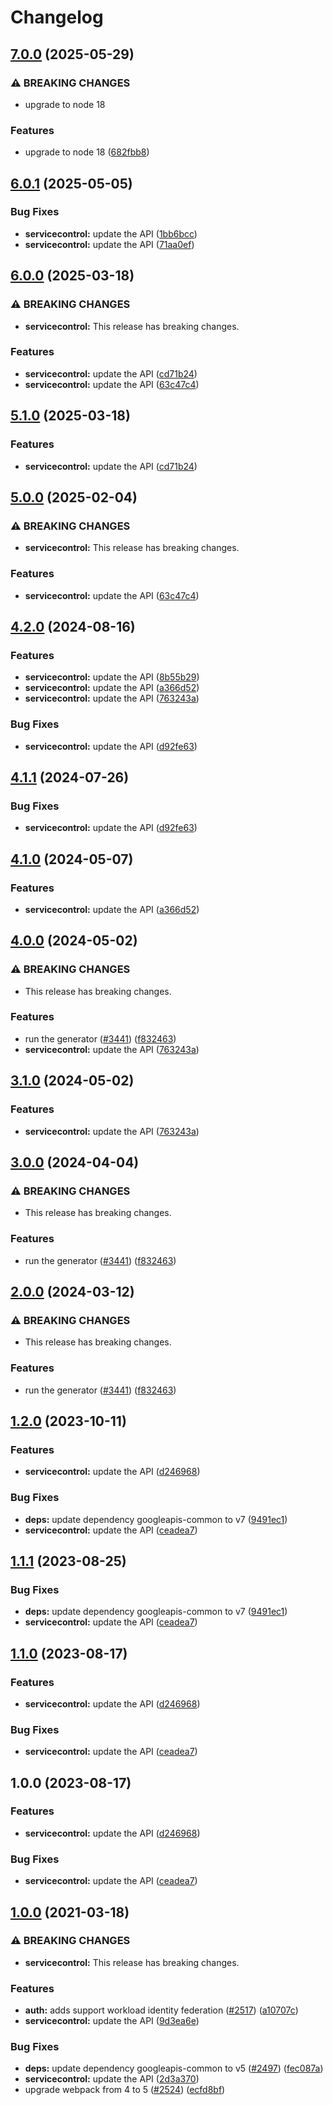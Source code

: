 # Changelog

## [7.0.0](https://github.com/googleapis/google-api-nodejs-client/compare/servicecontrol-v6.0.1...servicecontrol-v7.0.0) (2025-05-29)


### ⚠ BREAKING CHANGES

* upgrade to node 18

### Features

* upgrade to node 18 ([682fbb8](https://github.com/googleapis/google-api-nodejs-client/commit/682fbb869189ae92b3e9a194d37d0548af0c1f92))

## [6.0.1](https://github.com/googleapis/google-api-nodejs-client/compare/servicecontrol-v6.0.0...servicecontrol-v6.0.1) (2025-05-05)


### Bug Fixes

* **servicecontrol:** update the API ([1bb6bcc](https://github.com/googleapis/google-api-nodejs-client/commit/1bb6bccd508806455999d7ad949796f2bf2a2a24))
* **servicecontrol:** update the API ([71aa0ef](https://github.com/googleapis/google-api-nodejs-client/commit/71aa0ef8c5d0956cc157af95a1f1269bd0eb1424))

## [6.0.0](https://github.com/googleapis/google-api-nodejs-client/compare/servicecontrol-v5.1.0...servicecontrol-v6.0.0) (2025-03-18)


### ⚠ BREAKING CHANGES

* **servicecontrol:** This release has breaking changes.

### Features

* **servicecontrol:** update the API ([cd71b24](https://github.com/googleapis/google-api-nodejs-client/commit/cd71b24ff78831fb8da3cf9639416aa479348318))
* **servicecontrol:** update the API ([63c47c4](https://github.com/googleapis/google-api-nodejs-client/commit/63c47c4cd85d7a564ca30d010251a4ab9bc7e474))

## [5.1.0](https://github.com/googleapis/google-api-nodejs-client/compare/servicecontrol-v5.0.0...servicecontrol-v5.1.0) (2025-03-18)


### Features

* **servicecontrol:** update the API ([cd71b24](https://github.com/googleapis/google-api-nodejs-client/commit/cd71b24ff78831fb8da3cf9639416aa479348318))

## [5.0.0](https://github.com/googleapis/google-api-nodejs-client/compare/servicecontrol-v4.2.0...servicecontrol-v5.0.0) (2025-02-04)


### ⚠ BREAKING CHANGES

* **servicecontrol:** This release has breaking changes.

### Features

* **servicecontrol:** update the API ([63c47c4](https://github.com/googleapis/google-api-nodejs-client/commit/63c47c4cd85d7a564ca30d010251a4ab9bc7e474))

## [4.2.0](https://github.com/googleapis/google-api-nodejs-client/compare/servicecontrol-v4.1.1...servicecontrol-v4.2.0) (2024-08-16)


### Features

* **servicecontrol:** update the API ([8b55b29](https://github.com/googleapis/google-api-nodejs-client/commit/8b55b293b9d08057c4e006f7204ae00620b2816e))
* **servicecontrol:** update the API ([a366d52](https://github.com/googleapis/google-api-nodejs-client/commit/a366d52ca212b62356327a18b9f18c5846fea072))
* **servicecontrol:** update the API ([763243a](https://github.com/googleapis/google-api-nodejs-client/commit/763243a5a56fbc735a259bc8a0cd16046a9b5289))


### Bug Fixes

* **servicecontrol:** update the API ([d92fe63](https://github.com/googleapis/google-api-nodejs-client/commit/d92fe6354f1e7136acedfd6d5d8f79e7b97b5605))

## [4.1.1](https://github.com/googleapis/google-api-nodejs-client/compare/servicecontrol-v4.1.0...servicecontrol-v4.1.1) (2024-07-26)


### Bug Fixes

* **servicecontrol:** update the API ([d92fe63](https://github.com/googleapis/google-api-nodejs-client/commit/d92fe6354f1e7136acedfd6d5d8f79e7b97b5605))

## [4.1.0](https://github.com/googleapis/google-api-nodejs-client/compare/servicecontrol-v4.0.0...servicecontrol-v4.1.0) (2024-05-07)


### Features

* **servicecontrol:** update the API ([a366d52](https://github.com/googleapis/google-api-nodejs-client/commit/a366d52ca212b62356327a18b9f18c5846fea072))

## [4.0.0](https://github.com/googleapis/google-api-nodejs-client/compare/servicecontrol-v3.1.0...servicecontrol-v4.0.0) (2024-05-02)


### ⚠ BREAKING CHANGES

* This release has breaking changes.

### Features

* run the generator ([#3441](https://github.com/googleapis/google-api-nodejs-client/issues/3441)) ([f832463](https://github.com/googleapis/google-api-nodejs-client/commit/f832463312572dc58fe89f9254282982a520d1df))
* **servicecontrol:** update the API ([763243a](https://github.com/googleapis/google-api-nodejs-client/commit/763243a5a56fbc735a259bc8a0cd16046a9b5289))

## [3.1.0](https://github.com/googleapis/google-api-nodejs-client/compare/servicecontrol-v3.0.0...servicecontrol-v3.1.0) (2024-05-02)


### Features

* **servicecontrol:** update the API ([763243a](https://github.com/googleapis/google-api-nodejs-client/commit/763243a5a56fbc735a259bc8a0cd16046a9b5289))

## [3.0.0](https://github.com/googleapis/google-api-nodejs-client/compare/servicecontrol-v2.0.0...servicecontrol-v3.0.0) (2024-04-04)


### ⚠ BREAKING CHANGES

* This release has breaking changes.

### Features

* run the generator ([#3441](https://github.com/googleapis/google-api-nodejs-client/issues/3441)) ([f832463](https://github.com/googleapis/google-api-nodejs-client/commit/f832463312572dc58fe89f9254282982a520d1df))

## [2.0.0](https://github.com/googleapis/google-api-nodejs-client/compare/servicecontrol-v1.2.0...servicecontrol-v2.0.0) (2024-03-12)


### ⚠ BREAKING CHANGES

* This release has breaking changes.

### Features

* run the generator ([#3441](https://github.com/googleapis/google-api-nodejs-client/issues/3441)) ([f832463](https://github.com/googleapis/google-api-nodejs-client/commit/f832463312572dc58fe89f9254282982a520d1df))

## [1.2.0](https://github.com/googleapis/google-api-nodejs-client/compare/servicecontrol-v1.1.1...servicecontrol-v1.2.0) (2023-10-11)


### Features

* **servicecontrol:** update the API ([d246968](https://github.com/googleapis/google-api-nodejs-client/commit/d24696820ffadef7cf07c9446e9316ae2f099a66))


### Bug Fixes

* **deps:** update dependency googleapis-common to v7 ([9491ec1](https://github.com/googleapis/google-api-nodejs-client/commit/9491ec1cdc3c413e7d73edcfcd59cf5c28a7c855))
* **servicecontrol:** update the API ([ceadea7](https://github.com/googleapis/google-api-nodejs-client/commit/ceadea74b346965c7a0eccd611186e36a556af11))

## [1.1.1](https://github.com/googleapis/google-api-nodejs-client/compare/servicecontrol-v1.1.0...servicecontrol-v1.1.1) (2023-08-25)


### Bug Fixes

* **deps:** update dependency googleapis-common to v7 ([9491ec1](https://github.com/googleapis/google-api-nodejs-client/commit/9491ec1cdc3c413e7d73edcfcd59cf5c28a7c855))
* **servicecontrol:** update the API ([ceadea7](https://github.com/googleapis/google-api-nodejs-client/commit/ceadea74b346965c7a0eccd611186e36a556af11))

## [1.1.0](https://github.com/googleapis/google-api-nodejs-client/compare/servicecontrol-v1.0.0...servicecontrol-v1.1.0) (2023-08-17)


### Features

* **servicecontrol:** update the API ([d246968](https://github.com/googleapis/google-api-nodejs-client/commit/d24696820ffadef7cf07c9446e9316ae2f099a66))


### Bug Fixes

* **servicecontrol:** update the API ([ceadea7](https://github.com/googleapis/google-api-nodejs-client/commit/ceadea74b346965c7a0eccd611186e36a556af11))

## 1.0.0 (2023-08-17)


### Features

* **servicecontrol:** update the API ([d246968](https://github.com/googleapis/google-api-nodejs-client/commit/d24696820ffadef7cf07c9446e9316ae2f099a66))


### Bug Fixes

* **servicecontrol:** update the API ([ceadea7](https://github.com/googleapis/google-api-nodejs-client/commit/ceadea74b346965c7a0eccd611186e36a556af11))

## [1.0.0](https://www.github.com/googleapis/google-api-nodejs-client/compare/servicecontrol-v0.1.0...servicecontrol-v1.0.0) (2021-03-18)


### ⚠ BREAKING CHANGES

* **servicecontrol:** This release has breaking changes.

### Features

* **auth:** adds support workload identity federation ([#2517](https://www.github.com/googleapis/google-api-nodejs-client/issues/2517)) ([a10707c](https://www.github.com/googleapis/google-api-nodejs-client/commit/a10707c477759e7c9ef6360a2fe800856fb600c1))
* **servicecontrol:** update the API ([9d3ea6e](https://www.github.com/googleapis/google-api-nodejs-client/commit/9d3ea6e3f60ce7276cd4326bac1c01606f62d3ad))


### Bug Fixes

* **deps:** update dependency googleapis-common to v5 ([#2497](https://www.github.com/googleapis/google-api-nodejs-client/issues/2497)) ([fec087a](https://www.github.com/googleapis/google-api-nodejs-client/commit/fec087abcf3d994dd41c3ffa0a0c12b1f9f09dae))
* **servicecontrol:** update the API ([2d3a370](https://www.github.com/googleapis/google-api-nodejs-client/commit/2d3a3705f258f1eb7301cfbd08c514ffb13b1497))
* upgrade webpack from 4 to 5  ([#2524](https://www.github.com/googleapis/google-api-nodejs-client/issues/2524)) ([ecfd8bf](https://www.github.com/googleapis/google-api-nodejs-client/commit/ecfd8bfcd06e1beabff7ec9a8c4000222379eb8d))
